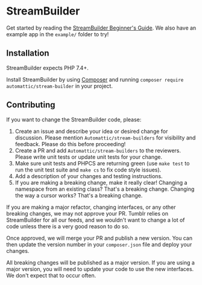 # StreamBuilder

Get started by reading the [StreamBuilder Beginner's Guide](docs/StreamBuilder-Beginners-Guide.md). We also have an example app in the `example/` folder to try!

## Installation

StreamBuilder expects PHP 7.4+.

Install StreamBuilder by using [Composer](https://getcomposer.org/) and running `composer require automattic/stream-builder` in your project.

## Contributing

If you want to change the StreamBuilder code, please:

1. Create an issue and describe your idea or desired change for discussion. Please mention `Automattic/stream-builders` for visibility and feedback. Please do this before proceeding!
2. Create a PR and add `Automattic/stream-builders` to the reviewers. Please write unit tests or update unit tests for your change.
3. Make sure unit tests and PHPCS are returning green (use `make test` to run the unit test suite and `make cs` to fix code style issues).
4. Add a description of your changes and testing instructions.
5. If you are making a breaking change, make it really clear! Changing a namespace from an existing class? That's a breaking change. Changing the way a cursor works? That's a breaking change.

If you are making a major refactor, changing interfaces, or any other breaking changes, we may not approve your PR. Tumblr relies on StreamBuilder for all our feeds, and we wouldn't want to change a lot of code unless there is a very good reason to do so.

Once approved, we will merge your PR and publish a new version. You can then update the version number in your `composer.json` file and deploy your changes.

All breaking changes will be published as a major version. If you are using a major version, you will need to update your code to use the new interfaces. We don't expect that to occur often.
